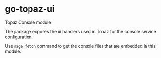 # go-topaz-ui
Topaz Console module

The package exposes the ui handlers used in Topaz for the console service configuration.

Use `mage fetch` command to get the console files that are embedded in this module. 